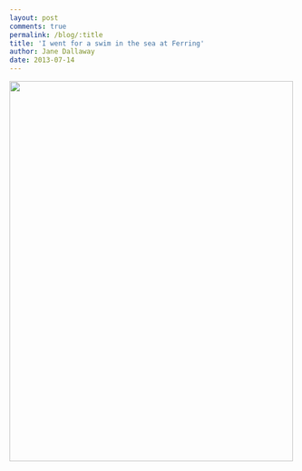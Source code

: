 ```yaml
---
layout: post
comments: true
permalink: /blog/:title
title: 'I went for a swim in the sea at Ferring'
author: Jane Dallaway
date: 2013-07-14
---
```


<div><a href="http://static.skitters.dallaway.com/RXphoto.JPG"><img src="http://static.skitters.dallaway.com/RXphoto.JPG.500.JPG" width="500" height="669"/></a></div>



 
    
